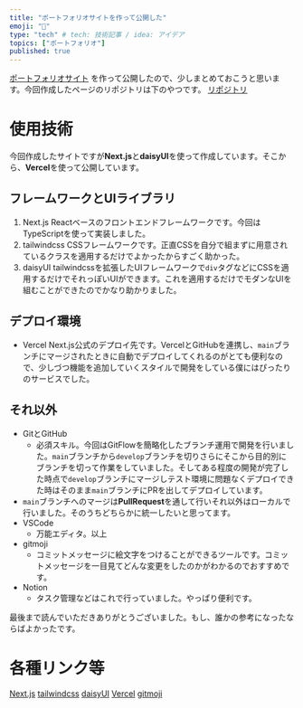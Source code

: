 ```yaml
---
title: "ポートフォリオサイトを作って公開した"
emoji: "🌟"
type: "tech" # tech: 技術記事 / idea: アイデア
topics: ["ポートフォリオ"]
published: true
---
```


[ポートフォリオサイト](https://me.aq-yuki.net) を作って公開したので、少しまとめておこうと思います。今回作成したページのリポジトリは下のやつです。
[リポジトリ](https://github.com/aqyuki/aqyuki-portfolio)


# 使用技術

今回作成したサイトですが**Next.js**と**daisyUI**を使って作成しています。そこから、**Vercel**を使って公開しています。

## フレームワークとUIライブラリ

1. Next.js
   Reactベースのフロントエンドフレームワークです。今回はTypeScriptを使って実装しました。
2. tailwindcss
   CSSフレームワークです。正直CSSを自分で組まずに用意されているクラスを適用するだけでよかったからすごく助かった。
3. daisyUI
   tailwindcssを拡張したUIフレームワークで`div`タグなどにCSSを適用するだけでそれっぽいUIができます。これを適用するだけでモダンなUIを組むことができたのでかなり助かりました。

## デプロイ環境

* Vercel
  Next.js公式のデプロイ先です。VercelとGitHubを連携し、`main`ブランチにマージされたときに自動でデプロイしてくれるのがとても便利なので、少しづつ機能を追加していくスタイルで開発をしている僕にはぴったりのサービスでした。

## それ以外

* GitとGitHub
  * 必須スキル。今回はGitFlowを簡略化したブランチ運用で開発を行いました。`main`ブランチから`develop`ブランチを切りさらにそこから目的別にブランチを切って作業をしていました。そしてある程度の開発が完了した時点で`develop`ブランチにマージしテスト環境に問題なくデプロイできた時はそのまま`main`ブランチにPRを出してデプロイしています。
 * `main`ブランチへのマージは**PullRequest**を通して行いそれ以外はローカルで行いました。そのうちどちらかに統一したいと思ってます。
* VSCode
  * 万能エディタ。以上
* gitmoji
  * コミットメッセージに絵文字をつけることができるツールです。コミットメッセージを一目見てどんな変更をしたのかがわかるのでおすすめです。
* Notion
  * タスク管理などはこれで行っていました。やっぱり便利です。


最後まで読んでいただきありがとうございました。もし、誰かの参考になったならばよかったです。

# 各種リンク等
[Next.js](https://nextjs.org/)
[tailwindcss](https://tailwindcss.com/)
[daisyUI](https://daisyui.com/)
[Vercel](https://vercel.com)
[gitmoji](https://github.com/carloscuesta/gitmoji)